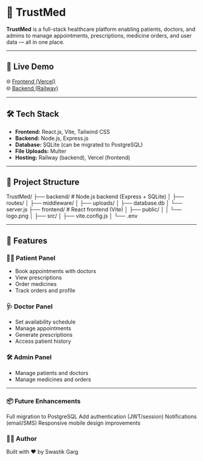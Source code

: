 # 🏥 TrustMed

**TrustMed** is a full-stack healthcare platform enabling patients, doctors, and admins to manage appointments, prescriptions, medicine orders, and user data — all in one place.

---

## 📍 Live Demo

🌐 [Frontend (Vercel)](https://swastik-trustmed.vercel.app)  
🌐 [Backend (Railway)](https://trustmed.up.railway.app)

---

## 🛠️ Tech Stack

- **Frontend:** React.js, Vite, Tailwind CSS
- **Backend:** Node.js, Express.js
- **Database:** SQLite (can be migrated to PostgreSQL)
- **File Uploads:** Multer
- **Hosting:** Railway (backend), Vercel (frontend)

---

## 📁 Project Structure

TrustMed/
├── backend/ # Node.js backend (Express + SQLite)
│ ├── routes/
│ ├── middleware/
│ ├── uploads/
│ ├── database.db
│ └── server.js
├── frontend/ # React frontend (Vite)
│ ├── public/
│ │ └── logo.png
│ ├── src/
│ ├── vite.config.js
│ └── .env

---

## 🔐 Features

### 👩‍⚕️ Patient Panel
- Book appointments with doctors
- View prescriptions
- Order medicines
- Track orders and profile

### 🩺 Doctor Panel
- Set availability schedule
- Manage appointments
- Generate prescriptions
- Access patient history

### 🛠 Admin Panel
- Manage patients and doctors
- Manage medicines and orders

---

### 📦 Future Enhancements
Full migration to PostgreSQL
Add authentication (JWT/session)
Notifications (email/SMS)
Responsive mobile design improvements

### 👨‍💻 Author
Built with ❤️ by Swastik Garg
